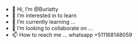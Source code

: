 - 👋 Hi, I’m @Burlatty
- 👀 I’m interested in  to learn
- 🌱 I’m currently learning ...
- 💞️ I’m looking to collaborate on ...
- 📫 How to reach me ... whatsapp +511168148059

<!---
Burlatty/Burlatty is a ✨ special ✨ repository because its `README.md` (this file) appears on your GitHub profile.
You can click the Preview link to take a look at your changes.
--->
